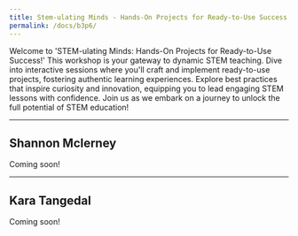 ```yaml
---
title: Stem-ulating Minds - Hands-On Projects for Ready-to-Use Success!
permalink: /docs/b3p6/
---
```


Welcome to 'STEM-ulating Minds: Hands-On Projects for Ready-to-Use Success!' This workshop is your gateway to dynamic STEM teaching. Dive into interactive sessions where you'll craft and implement ready-to-use projects, fostering authentic learning experiences. Explore best practices that inspire curiosity and innovation, equipping you to lead engaging STEM lessons with confidence. Join us as we embark on a journey to unlock the full potential of STEM education!

***

## Shannon McIerney

Coming soon!

***

## Kara Tangedal

Coming soon!